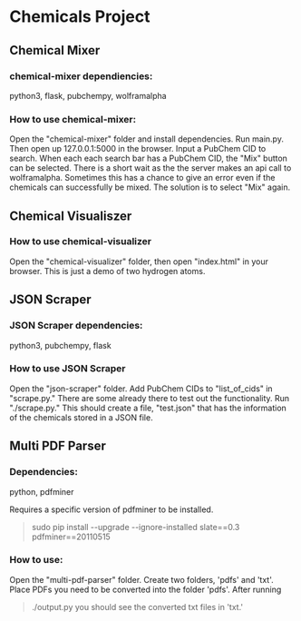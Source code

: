 # Chemicals Project 

## Chemical Mixer

### chemical-mixer dependiencies:
python3, flask, pubchempy, wolframalpha

### How to use chemical-mixer:
Open the "chemical-mixer" folder and install dependencies.
Run main.py. Then open up 127.0.0.1:5000 in the browser. 
Input a PubChem CID to search. When each each search bar
has a PubChem CID, the "Mix" button can be selected. There
is a short wait as the the server makes an api call to 
wolframalpha. Sometimes this has a chance to give an error 
even if the chemicals can successfully be mixed. The 
solution is to select "Mix" again.

## Chemical Visualiszer

### How to use chemical-visualizer
Open the "chemical-visualizer" folder, then open "index.html" 
in your browser. This is just a demo of two hydrogen atoms.

## JSON Scraper

### JSON Scraper dependencies:
python3, pubchempy, flask

### How to use JSON Scraper
Open the "json-scraper" folder. Add PubChem CIDs to "list_of_cids" 
in "scrape.py." There are some already there to test out the 
functionality. Run "./scrape.py." This should create a file, 
"test.json" that has the information of the chemicals stored in 
a JSON file.

## Multi PDF Parser

### Dependencies:
python, pdfminer

Requires a specific version of pdfminer to be installed.

> sudo pip install --upgrade --ignore-installed slate==0.3 pdfminer==20110515

### How to use:
Open the "multi-pdf-parser" folder. Create two folders, 'pdfs' and 'txt'. 
Place PDFs you need to be converted into the folder 'pdfs'. After running
> ./output.py
you should see the converted txt files in 'txt.'

